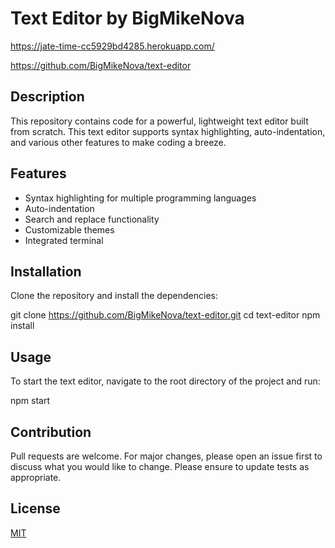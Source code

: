 # Text Editor by BigMikeNova

https://jate-time-cc5929bd4285.herokuapp.com/

https://github.com/BigMikeNova/text-editor

## Description
This repository contains code for a powerful, lightweight text editor built from scratch. This text editor supports syntax highlighting, auto-indentation, and various other features to make coding a breeze.

## Features

- Syntax highlighting for multiple programming languages
- Auto-indentation
- Search and replace functionality
- Customizable themes
- Integrated terminal

## Installation

Clone the repository and install the dependencies:

git clone https://github.com/BigMikeNova/text-editor.git
cd text-editor
npm install

## Usage

To start the text editor, navigate to the root directory of the project and run:

npm start

## Contribution

Pull requests are welcome. For major changes, please open an issue first to discuss what you would like to change. Please ensure to update tests as appropriate.

## License

[MIT](https://choosealicense.com/licenses/mit/)
